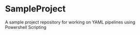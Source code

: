 # SampleProject
A sample project repository for working on YAML pipelines using Powershell Scripting
